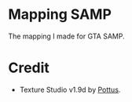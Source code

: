 # Mapping SAMP
The mapping I made for GTA SAMP.
# Credit
- Texture Studio v1.9d by [Pottus](https://github.com/Pottus/Texture-Studio).
